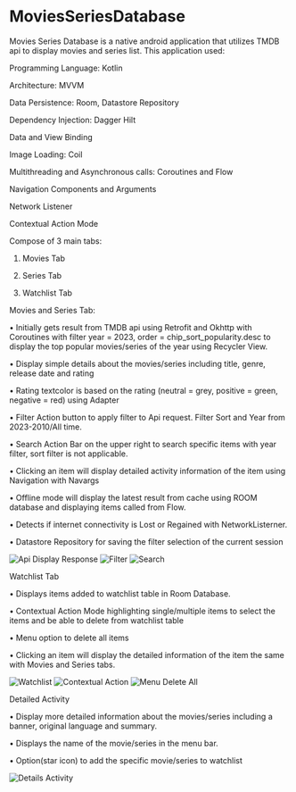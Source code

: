 # MoviesSeriesDatabase

Movies Series Database is a native android application that utilizes TMDB api to display movies and series list. This application used:

Programming Language: Kotlin

Architecture: MVVM

Data Persistence: Room, Datastore Repository

Dependency Injection: Dagger Hilt

Data and View Binding

Image Loading: Coil

Multithreading and Asynchronous calls: Coroutines and Flow

Navigation Components and Arguments

Network Listener

Contextual Action Mode



Compose of 3 main tabs:

1.	Movies Tab

2.	Series Tab

3.	Watchlist Tab



Movies and Series Tab:

•	Initially gets result from TMDB api using Retrofit and Okhttp with Coroutines with filter year = 2023, order = chip_sort_popularity.desc to display the top popular movies/series of the year using Recycler View.

•	Display simple details about the movies/series including title, genre, release date and rating

•	Rating textcolor is based on the rating (neutral = grey, positive = green, negative = red) using Adapter

•	Filter Action button to apply filter to Api request. Filter Sort and Year from 2023-2010/All time.

•	Search Action Bar on the upper right to search specific items with year filter, sort filter is not applicable. 

•	Clicking an item will display detailed activity information of the item using Navigation with Navargs

•	Offline mode will display the latest result from cache using ROOM database and displaying items called from Flow.

•	Detects if internet connectivity is Lost or Regained with NetworkListerner.

•	Datastore Repository for saving the filter selection of the current session


![Api Display Response](https://github.com/AppLyPlugin/MoviesSeriesDatabase/assets/5298665/9b48f49d-716a-4f9f-9ff7-8031b4afb242)
![Filter](https://github.com/AppLyPlugin/MoviesSeriesDatabase/assets/5298665/d485461b-e028-4c5a-9389-ba650737be18)
![Search](https://github.com/AppLyPlugin/MoviesSeriesDatabase/assets/5298665/bc60e39e-0af6-4e5c-af39-8c1e09bdf1a6)

Watchlist Tab

•	Displays items added to watchlist table in Room Database.

•	Contextual Action Mode highlighting single/multiple items to select the items and be able to delete from watchlist table

•	Menu option to delete all items

•	Clicking an item will display the detailed information of the item the same with Movies and Series tabs.

![Watchlist](https://github.com/AppLyPlugin/MoviesSeriesDatabase/assets/5298665/7e560aaf-d585-4d23-8c0c-fed30d13abb6)
![Contextual Action](https://github.com/AppLyPlugin/MoviesSeriesDatabase/assets/5298665/02106437-06ec-4dfa-a62f-677d2f964dce)
![Menu Delete All](https://github.com/AppLyPlugin/MoviesSeriesDatabase/assets/5298665/19da39cc-4c65-4f36-a6a0-1b0b1913f81c)


Detailed Activity

•	Display more detailed information about the movies/series including a banner, original language and summary.

•	Displays the name of the movie/series in the menu bar.

•	Option(star icon) to add the specific movie/series to watchlist

![Details Activity](https://github.com/AppLyPlugin/MoviesSeriesDatabase/assets/5298665/b4d7c084-6abd-431f-8315-79155492b507)

